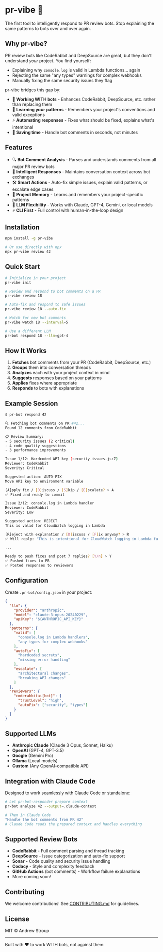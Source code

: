 # pr-vibe 🎵

The first tool to intelligently respond to PR review bots. Stop explaining the same patterns to bots over and over again.

## Why pr-vibe?

PR review bots like CodeRabbit and DeepSource are great, but they don't understand *your* project. You find yourself:
- Explaining why `console.log` is valid in Lambda functions... again
- Rejecting the same "any types" warnings for complex webhooks
- Manually fixing the same security issues they flag

pr-vibe bridges this gap by:
- 🤝 **Working WITH bots** - Enhances CodeRabbit, DeepSource, etc. rather than replacing them
- 🧠 **Learning your patterns** - Remembers your project's conventions and valid exceptions
- ⚡ **Automating responses** - Fixes what should be fixed, explains what's intentional
- 🎯 **Saving time** - Handle bot comments in seconds, not minutes

## Features

- 🔍 **Bot Comment Analysis** - Parses and understands comments from all major PR review bots
- 💬 **Intelligent Responses** - Maintains conversation context across bot exchanges  
- 🛠️ **Smart Actions** - Auto-fix simple issues, explain valid patterns, or escalate edge cases
- 🧠 **Project Memory** - Learns and remembers your project-specific patterns
- 🔌 **LLM Flexibility** - Works with Claude, GPT-4, Gemini, or local models
- ⚡ **CLI First** - Full control with human-in-the-loop design

## Installation

```bash
npm install -g pr-vibe

# Or use directly with npx
npx pr-vibe review 42
```

## Quick Start

```bash
# Initialize in your project
pr-vibe init

# Review and respond to bot comments on a PR
pr-vibe review 18

# Auto-fix and respond to safe issues
pr-vibe review 18 --auto-fix

# Watch for new bot comments
pr-vibe watch 18 --interval=5

# Use a different LLM
pr-bot respond 18 --llm=gpt-4
```

## How It Works

1. **Fetches** bot comments from your PR (CodeRabbit, DeepSource, etc.)
2. **Groups** them into conversation threads
3. **Analyzes** each with your project context in mind
4. **Suggests** responses based on your patterns
5. **Applies** fixes where appropriate
6. **Responds** to bots with explanations

## Example Session

```bash
$ pr-bot respond 42

🔍 Fetching bot comments on PR #42...
Found 12 comments from CodeRabbit

📋 Review Summary:
- 5 security issues (2 critical)
- 4 code quality suggestions  
- 3 performance improvements

Issue 1/12: Hardcoded API key (security-issues.js:7)
Reviewer: CodeRabbit
Severity: Critical

Suggested action: AUTO-FIX
Move API key to environment variable

[A]pply fix / [D]iscuss / [S]kip / [E]scalate? > A
✅ Fixed and ready to commit

Issue 2/12: console.log in Lambda handler
Reviewer: CodeRabbit  
Severity: Low

Suggested action: REJECT
This is valid for CloudWatch logging in Lambda

[R]eject with explanation / [D]iscuss / [F]ix anyway? > R
✅ Will reply: "This is intentional for CloudWatch logging in Lambda functions"

...

Ready to push fixes and post 7 replies? [Y/n] > Y
✅ Pushed fixes to PR
✅ Posted responses to reviewers
```

## Configuration

Create `.pr-bot/config.json` in your project:

```json
{
  "llm": {
    "provider": "anthropic",
    "model": "claude-3-opus-20240229",
    "apiKey": "${ANTHROPIC_API_KEY}"
  },
  "patterns": {
    "valid": [
      "console.log in Lambda handlers",
      "any types for complex webhooks"
    ],
    "autoFix": [
      "hardcoded secrets",
      "missing error handling"
    ],
    "escalate": [
      "architectural changes",
      "breaking API changes"
    ]
  },
  "reviewers": {
    "coderabbitai[bot]": {
      "trustLevel": "high",
      "autoFix": ["security", "types"]
    }
  }
}
```

## Supported LLMs

- **Anthropic Claude** (Claude 3 Opus, Sonnet, Haiku)
- **OpenAI** (GPT-4, GPT-3.5)
- **Google** (Gemini Pro)
- **Ollama** (Local models)
- **Custom** (Any OpenAI-compatible API)

## Integration with Claude Code

Designed to work seamlessly with Claude Code or standalone:

```bash
# Let pr-bot-responder prepare context
pr-bot analyze 42 --output=.claude-context

# Then in Claude Code
"Handle the bot comments from PR 42"
# Claude Code reads the prepared context and handles everything
```

## Supported Review Bots

- **CodeRabbit** - Full comment parsing and thread tracking
- **DeepSource** - Issue categorization and auto-fix support
- **Sonar** - Code quality and security issue handling
- **Codacy** - Style and complexity feedback
- **GitHub Actions** (bot comments) - Workflow failure explanations
- More coming soon!

## Contributing

We welcome contributions! See [CONTRIBUTING.md](CONTRIBUTING.md) for guidelines.

## License

MIT © Andrew Stroup

---

Built with ❤️ to work WITH bots, not against them